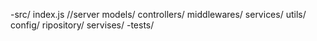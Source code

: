 -src/
    index.js //server
    models/
    controllers/
    middlewares/
    services/
    utils/
    config/
    ripository/
    servises/
-tests/ 